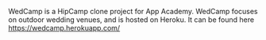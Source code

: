 WedCamp is a HipCamp clone project for App Academy. WedCamp focuses on outdoor wedding venues, and is hosted on Heroku. It can be found here https://wedcamp.herokuapp.com/
